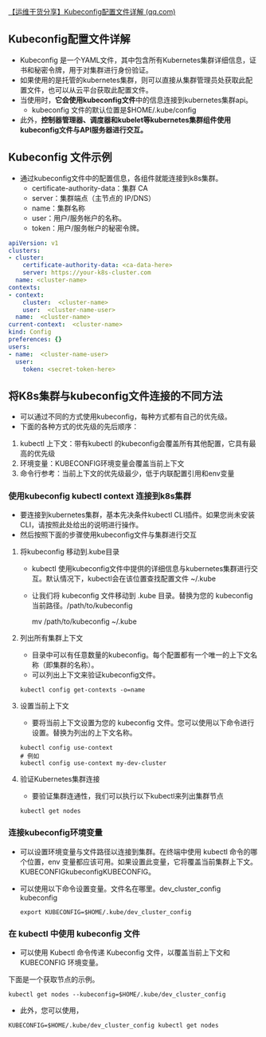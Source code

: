 [【运维干货分享】Kubeconfig配置文件详解 (qq.com)](https://mp.weixin.qq.com/s/c13i0BTMBQQddsZIV8UMPw?version=4.1.26.6018&platform=win&nwr_flag=1#wechat_redirect)

## Kubeconfig配置文件详解

- Kubeconfig 是一个YAML文件，其中包含所有Kubernetes集群详细信息，证书和秘密令牌，用于对集群进行身份验证。
- 如果使用的是托管的kubernetes集群，则可以直接从集群管理员处获取此配置文件，也可以从云平台获取此配置文件。
- 当使用时，**它会使用kubeconfig文件**中的信息连接到kubernetes集群api。
  - kubeconfig 文件的默认位置是$HOME/.kube/config
- 此外，**控制器管理器、调度器和kubelet等kubernetes集群组件使用kubeconfig文件与API服务器进行交互。**

## Kubeconfig 文件示例

- 通过kubeconfig文件中的配置信息，各组件就能连接到k8s集群。
  - certificate-authority-data：集群 CA
  - server：集群端点（主节点的 IP/DNS）
  - name：集群名称
  - user：用户/服务帐户的名称。
  - token：用户/服务帐户的秘密令牌。

```yaml
apiVersion: v1
clusters:
- cluster:
    certificate-authority-data: <ca-data-here>
    server: https://your-k8s-cluster.com
  name: <cluster-name>
contexts:
- context:
    cluster:  <cluster-name>
    user:  <cluster-name-user>
  name:  <cluster-name>
current-context:  <cluster-name>
kind: Config
preferences: {}
users:
- name:  <cluster-name-user>
  user:
    token: <secret-token-here>
```

## 将K8s集群与kubeconfig文件连接的不同方法

- 可以通过不同的方式使用kubeconfig，每种方式都有自己的优先级。
- 下面的各种方式的优先级的先后顺序：

1. kubectl 上下文：带有kubectl 的kubeconfig会覆盖所有其他配置，它具有最高的优先级
2. 环境变量：KUBECONFIG环境变量会覆盖当前上下文
3. 命令行参考：当前上下文的优先级最少，低于内联配置引用和env变量

### 使用kubeconfig kubectl context 连接到k8s集群

- 要连接到kubernetes集群，基本先决条件kubectl CLI插件。如果您尚未安装CLI，请按照此处给出的说明进行操作。
- 然后按照下面的步骤使用kubeconfig文件与集群进行交互

1. 将kubeconfig 移动到.kube目录

   - kubectl 使用kubeconfig文件中提供的详细信息与kubernetes集群进行交互。默认情况下，kubectl会在该位置查找配置文件 ~/.kube

   - 让我们将 kubeconfig 文件移动到 .kube 目录。替换为您的 kubeconfig 当前路径。/path/to/kubeconfig

     mv /path/to/kubeconfig ~/.kube

2. 列出所有集群上下文
   - 目录中可以有任意数量的kubeconfig。每个配置都有一个唯一的上下文名称（即集群的名称）。
   - 可以列出上下文来验证kubeconfig文件。

   ```
   kubectl config get-contexts -o=name
   ```

3. 设置当前上下文

   - 要将当前上下文设置为您的 kubeconfig 文件。您可以使用以下命令进行设置。替换为列出的上下文名称。

   ```
   kubectl config use-context
   # 例如
   kubectl config use-context my-dev-cluster
   ```

4. 验证Kubernetes集群连接

   - 要验证集群连通性，我们可以执行以下kubectl来列出集群节点

   ```
   kubectl get nodes
   ```

### 连接kubeconfig环境变量

- 可以设置环境变量与文件路径以连接到集群。在终端中使用 kubectl 命令的哪个位置，env 变量都应该可用。如果设置此变量，它将覆盖当前集群上下文。KUBECONFIGkubeconfigKUBECONFIG。

- 可以使用以下命令设置变量。文件名在哪里。dev_cluster_config kubeconfig

  ```
  export KUBECONFIG=$HOME/.kube/dev_cluster_config
  ```

### **在 kubectl 中使用 kubeconfig 文件**

- 可以使用 Kubectl 命令传递 Kubeconfig 文件，以覆盖当前上下文和 KUBECONFIG 环境变量。

下面是一个获取节点的示例。

```
kubectl get nodes --kubeconfig=$HOME/.kube/dev_cluster_config
```

- 此外，您可以使用，

```
KUBECONFIG=$HOME/.kube/dev_cluster_config kubectl get nodes
```































